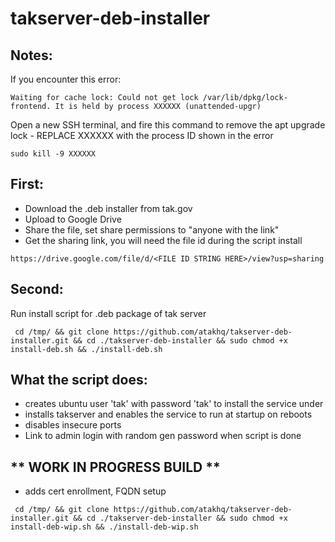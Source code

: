 # takserver-deb-installer

## Notes:

If you encounter this error: 

```Waiting for cache lock: Could not get lock /var/lib/dpkg/lock-frontend. It is held by process XXXXXX (unattended-upgr) ```

Open a new SSH terminal, and fire this command to remove the apt upgrade lock - REPLACE XXXXXX with the process ID shown in the error

```sudo kill -9 XXXXXX```


## First:
- Download the .deb installer from tak.gov
- Upload to Google Drive
- Share the file, set share permissions to "anyone with the link"
- Get the sharing link, you will need the file id during the script install

```https://drive.google.com/file/d/<FILE ID STRING HERE>/view?usp=sharing```

## Second:
Run install script for .deb package of tak server

``` cd /tmp/ && git clone https://github.com/atakhq/takserver-deb-installer.git && cd ./takserver-deb-installer && sudo chmod +x install-deb.sh && ./install-deb.sh```

## What the script does:

- creates ubuntu user 'tak' with password 'tak' to install the service under
- installs takserver and enables the service to run at startup on reboots
- disables insecure ports
- Link to admin login with random gen password when script is done


## ** WORK IN PROGRESS BUILD **
- adds cert enrollment, FQDN setup

``` cd /tmp/ && git clone https://github.com/atakhq/takserver-deb-installer.git && cd ./takserver-deb-installer && sudo chmod +x install-deb-wip.sh && ./install-deb-wip.sh```

